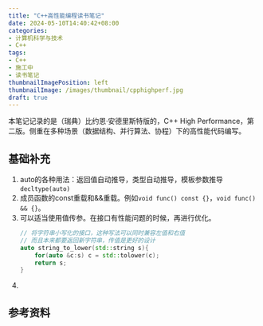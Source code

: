 ```yaml
---
title: "C++高性能编程读书笔记"
date: 2024-05-10T14:40:42+08:00
categories:
- 计算机科学与技术
- C++
tags:
- C++
- 施工中
- 读书笔记
thumbnailImagePosition: left
thumbnailImage: /images/thumbnail/cpphighperf.jpg
draft: true
---
```

本笔记记录的是（瑞典）比约恩·安德里斯特版的，C++ High Performance，第二版。侧重在多种场景（数据结构、并行算法、协程）下的高性能代码编写。
<!--more-->

## 基础补充
1. auto的各种用法：返回值自动推导，类型自动推导，模板参数推导```decltype(auto)```
1. 成员函数的const重载和&&重载。例如```void func() const {}```，```void func() && {}```。
1. 可以适当使用值传参。在接口有性能问题的时候，再进行优化。
    ```cpp
    // 将字符串小写化的接口，这种写法可以同时兼容左值和右值
    // 而且本来都要返回新字符串，传值是更好的设计
    auto string_to_lower(std::string s){
        for(auto &c:s) c = std::tolower(c);
        return s;
    }
    ```
1. 

## 参考资料